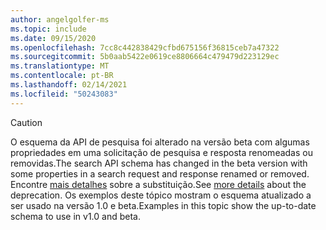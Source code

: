 ```yaml
---
author: angelgolfer-ms
ms.topic: include
ms.date: 09/15/2020
ms.openlocfilehash: 7cc8c442838429cfbd675156f36815ceb7a47322
ms.sourcegitcommit: 5b0aab5422e0619ce8806664c479479d223129ec
ms.translationtype: MT
ms.contentlocale: pt-BR
ms.lasthandoff: 02/14/2021
ms.locfileid: "50243083"
---
```

<!-- markdownlint-disable MD041-->

> [!CAUTION]
> <span data-ttu-id="b392c-101">O esquema da API de pesquisa foi alterado na versão beta com algumas propriedades em uma solicitação de pesquisa e resposta renomeadas ou removidas.</span><span class="sxs-lookup"><span data-stu-id="b392c-101">The search API schema has changed in the beta version with some properties in a search request and response renamed or removed.</span></span> <span data-ttu-id="b392c-102">Encontre [mais detalhes](/graph/api/resources/search-api-overview?view=graph-rest-beta&preserve-view=true#schema-change-deprecation-warning) sobre a substituição.</span><span class="sxs-lookup"><span data-stu-id="b392c-102">See [more details](/graph/api/resources/search-api-overview?view=graph-rest-beta&preserve-view=true#schema-change-deprecation-warning) about the deprecation.</span></span> <span data-ttu-id="b392c-103">Os exemplos deste tópico mostram o esquema atualizado a ser usado na versão 1.0 e beta.</span><span class="sxs-lookup"><span data-stu-id="b392c-103">Examples in this topic show the up-to-date schema to use in v1.0 and beta.</span></span>